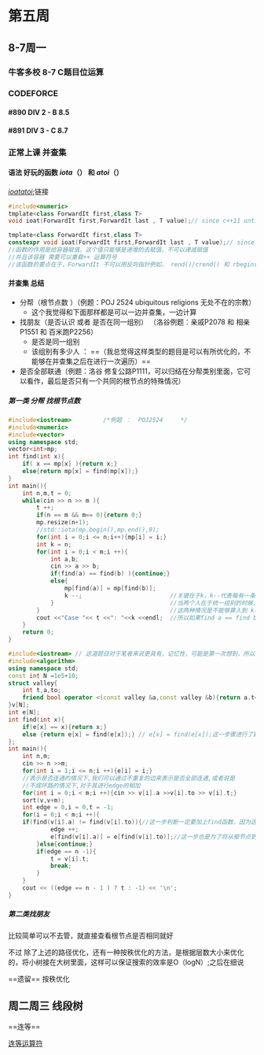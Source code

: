 # 第五周



## 8-7周一

### 牛客多校 8-7 C题目位运算



### CODEFORCE

#### #890 DIV 2 - B 8.5



#### #891 DIV 3 - C 8.7









### 正常上课 并查集

#### 语法  好玩的函数 $iota（）$ 和 $atoi（）$

[$ioat atoi$](https://blog.csdn.net/lemonxiaoxiao/article/details/108659831);链接



````c++
#include<numeric>
tmplate<class ForwardIt first,class T>
void ioat(ForwardIt first,ForwardIt last , T value);// since c++11 until c++ 20

tmplate<class ForwardIt first,class T>
constexpr void ioat(ForwardIt first,ForwardIt last , T value);// since c++ 20
//函数的作用是给容器赋值，这个值只能够是递增的去赋值，不可以递减赋值
//并且该容器 需要可以重载++ 运算符号
//该函数的要点在于，ForwardIt 不可以用反向指针例如， rend()/crend() 和 rbegin() crbegin();
````

#### 并查集 总结

-   分帮（根节点数 ）（例题：POJ 2524 ubiquitous religions 无处不在的宗教）
    -   这个我觉得和下面那样都是可以一边并查集，一边计算
-   找朋友（是否认识 或者 是否在同一组别） （洛谷例题：亲戚P2078 和 相亲P1551 和 百米跑P2256）
    -   是否是同一组别
    -   该组别有多少人 ： ==（我总觉得这样类型的题目是可以有所优化的，不能够在并查集之后在进行一次遍历）==
-   是否全部联通（例题：洛谷 修复公路P1111，可以归结在分帮类别里面，它可以看作，最后是否只有一个共同的根节点的特殊情况）

##### 第一类 分帮 找根节点数

````c++
#include<iostream>         /*例题 ：  POJ2524     */
#include<numeric>                                   
#include<vector>                                    
using namespace std;                                
vector<int>mp;                                      
int find(int x){                                    
	if( x == mp[x] ){return x;}                     
    else{return mp[x] = find(mp[x]);}               
}                                                   
int main(){                                         
	int n,m,t = 0;                                   
	while(cin >> n >> m ){                   
		t ++;                                 
		if(n == m && m== 0){return 0;}             
		mp.resize(n+1);                        
		//std::iota(mp.begin(),mp.end(),0);                
		for(int i = 0;i <= n;i++){mp[i] = i;}            
		int k = n;                                
		for(int i = 0;i < m;i ++){                   
			int a,b;                            
			cin >> a >> b;                               
			if(find(a) == find(b) ){continue;}                
			else{                              
				mp[find(a)] = mp[find(b)];             
				k --;                         //关键在于k，k--代表每有一条变相互链接上，那就代表根节点会减少一个
			}                                 //当两个人在于统一组别的时候，再次相连（重边）或者自己和自己相连
		}                                     //这两种情况是不能够算入到 k--的条件里面的
		cout <<"Case "<< t <<": "<<k <<endl;  //所以如果find a == find b的话 k不进行-- 操作
	}                                                
	return 0;                                   
}                                                  
````



``````c++
#include<iostream> // 这道题目对于笔者来说更具有，记忆性，可能是第一次想到，所以会记忆深刻一点
#include<algorithm>
using namespace std;
const int N =1e5+10;
struct valley{
	int t,a,to;
	friend bool operator <(const valley &a,const valley &b){return a.t<b.t;};
}v[N];
int e[N];
int find(int x){
	if(e[x] == x){return x;}
	else {return e[x] = find(e[x]);} // e[x] = find(e[x]);这一步骤进行了路径优化，将所有的点都指向了根节点
};
int main(){
	int n,m;
	cin >> n >>m;
	for(int i = 1;i <= n;i ++){e[i] = i;}
	//表示是否连通的情况下,我们可以通过不重复的边来表示是否全部连通,或者说是
	//不成环路的情况下,对于其进行edge的相加 
	for(int i = 0;i < m;i ++){cin >> v[i].a >>v[i].to >> v[i].t;} 
	sort(v,v+m); 
	int edge = 0,i = 0,t = -1;
	for(i = 0;i < m;i ++){                                                                 
    if(find(v[i].a) != find(v[i].to)){//这一步判断一定要加上find函数，因为这里是结构体输入，并不是e[i]并不能代表其根节点
			edge ++;		
			e[find(v[i].a)] = e[find(v[i].to)];//这一步也是为了将从根节点到其他所有的的父节点进行更新
		}else{continue;}
		if(edge == n -1){
			t = v[i].t;
			break;
		}
	} 
	cout << ((edge == n - 1 ) ? t : -1) << '\n';
} 
``````



##### 第二类找朋友

比较简单可以不去管，就直接查看根节点是否相同就好

不过 除了上述的路径优化，还有一种按秩优化的方法，是根据层数大小来优化的，将小树接在大树里面，这样可以保证搜索的效率是O（logN）;之后在细说



==遗留== 按秩优化







## 周二周三 线段树





==连等==

[连等运算符](https://blog.csdn.net/u012780521/article/details/100775725)